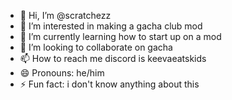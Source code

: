 - 👋 Hi, I’m @scratchezz
- 👀 I’m interested in making a gacha club mod
- 🌱 I’m currently learning how to start up on a mod
- 💞️ I’m looking to collaborate on gacha
- 📫 How to reach me discord is keevaeatskids
- 😄 Pronouns: he/him
- ⚡ Fun fact: i don't know anything about this

<!---
scratchezz/scratchezz is a ✨ special ✨ repository because its `README.md` (this file) appears on your GitHub profile.
You can click the Preview link to take a look at your changes.
--->
